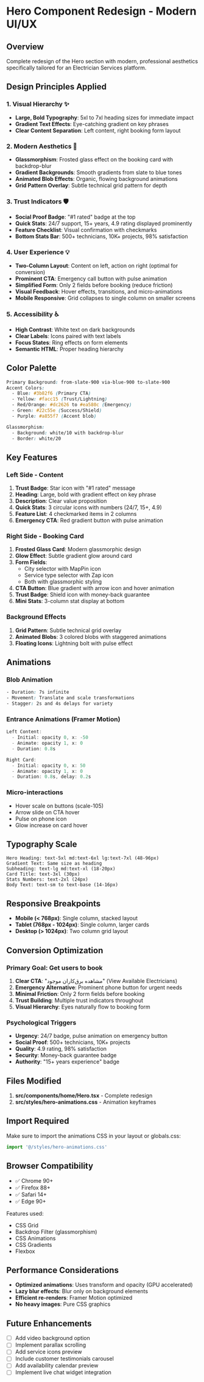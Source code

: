 # Hero Component Redesign - Modern UI/UX

## Overview
Complete redesign of the Hero section with modern, professional aesthetics specifically tailored for an Electrician Services platform.

## Design Principles Applied

### 1. **Visual Hierarchy** ✨
- **Large, Bold Typography**: 5xl to 7xl heading sizes for immediate impact
- **Gradient Text Effects**: Eye-catching gradient on key phrases
- **Clear Content Separation**: Left content, right booking form layout

### 2. **Modern Aesthetics** 🎨
- **Glassmorphism**: Frosted glass effect on the booking card with backdrop-blur
- **Gradient Backgrounds**: Smooth gradients from slate to blue tones
- **Animated Blob Effects**: Organic, flowing background animations
- **Grid Pattern Overlay**: Subtle technical grid pattern for depth

### 3. **Trust Indicators** 🛡️
- **Social Proof Badge**: "#1 rated" badge at the top
- **Quick Stats**: 24/7 support, 15+ years, 4.9 rating displayed prominently
- **Feature Checklist**: Visual confirmation with checkmarks
- **Bottom Stats Bar**: 500+ technicians, 10K+ projects, 98% satisfaction

### 4. **User Experience** 💡
- **Two-Column Layout**: Content on left, action on right (optimal for conversion)
- **Prominent CTA**: Emergency call button with pulse animation
- **Simplified Form**: Only 2 fields before booking (reduce friction)
- **Visual Feedback**: Hover effects, transitions, and micro-animations
- **Mobile Responsive**: Grid collapses to single column on smaller screens

### 5. **Accessibility** ♿
- **High Contrast**: White text on dark backgrounds
- **Clear Labels**: Icons paired with text labels
- **Focus States**: Ring effects on form elements
- **Semantic HTML**: Proper heading hierarchy

## Color Palette

```css
Primary Background: from-slate-900 via-blue-900 to-slate-900
Accent Colors:
  - Blue: #3b82f6 (Primary CTA)
  - Yellow: #facc15 (Trust/Lightning)
  - Red/Orange: #dc2626 to #ea580c (Emergency)
  - Green: #22c55e (Success/Shield)
  - Purple: #a855f7 (Accent blob)

Glassmorphism:
  - Background: white/10 with backdrop-blur
  - Border: white/20
```

## Key Features

### Left Side - Content
1. **Trust Badge**: Star icon with "#1 rated" message
2. **Heading**: Large, bold with gradient effect on key phrase
3. **Description**: Clear value proposition
4. **Quick Stats**: 3 circular icons with numbers (24/7, 15+, 4.9)
5. **Feature List**: 4 checkmarked items in 2 columns
6. **Emergency CTA**: Red gradient button with pulse animation

### Right Side - Booking Card
1. **Frosted Glass Card**: Modern glassmorphic design
2. **Glow Effect**: Subtle gradient glow around card
3. **Form Fields**:
   - City selector with MapPin icon
   - Service type selector with Zap icon
   - Both with glassmorphic styling
4. **CTA Button**: Blue gradient with arrow icon and hover animation
5. **Trust Badge**: Shield icon with money-back guarantee
6. **Mini Stats**: 3-column stat display at bottom

### Background Effects
1. **Grid Pattern**: Subtle technical grid overlay
2. **Animated Blobs**: 3 colored blobs with staggered animations
3. **Floating Icons**: Lightning bolt with pulse effect

## Animations

### Blob Animation
```css
- Duration: 7s infinite
- Movement: Translate and scale transformations
- Stagger: 2s and 4s delays for variety
```

### Entrance Animations (Framer Motion)
```javascript
Left Content: 
  - Initial: opacity 0, x: -50
  - Animate: opacity 1, x: 0
  - Duration: 0.8s

Right Card:
  - Initial: opacity 0, x: 50
  - Animate: opacity 1, x: 0
  - Duration: 0.8s, delay: 0.2s
```

### Micro-interactions
- Hover scale on buttons (scale-105)
- Arrow slide on CTA hover
- Pulse on phone icon
- Glow increase on card hover

## Typography Scale

```
Hero Heading: text-5xl md:text-6xl lg:text-7xl (48-96px)
Gradient Text: Same size as heading
Subheading: text-lg md:text-xl (18-20px)
Card Title: text-3xl (30px)
Stats Numbers: text-2xl (24px)
Body Text: text-sm to text-base (14-16px)
```

## Responsive Breakpoints

- **Mobile (< 768px)**: Single column, stacked layout
- **Tablet (768px - 1024px)**: Single column, larger cards
- **Desktop (> 1024px)**: Two column grid layout

## Conversion Optimization

### Primary Goal: Get users to book
1. **Clear CTA**: "مشاهده برق‌کاران موجود" (View Available Electricians)
2. **Emergency Alternative**: Prominent phone button for urgent needs
3. **Minimal Friction**: Only 2 form fields before booking
4. **Trust Building**: Multiple trust indicators throughout
5. **Visual Hierarchy**: Eyes naturally flow to booking form

### Psychological Triggers
- **Urgency**: 24/7 badge, pulse animation on emergency button
- **Social Proof**: 500+ technicians, 10K+ projects
- **Quality**: 4.9 rating, 98% satisfaction
- **Security**: Money-back guarantee badge
- **Authority**: "15+ years experience" badge

## Files Modified

1. **src/components/home/Hero.tsx** - Complete redesign
2. **src/styles/hero-animations.css** - Animation keyframes

## Import Required

Make sure to import the animations CSS in your layout or globals.css:
```typescript
import '@/styles/hero-animations.css'
```

## Browser Compatibility

- ✅ Chrome 90+
- ✅ Firefox 88+
- ✅ Safari 14+
- ✅ Edge 90+

Features used:
- CSS Grid
- Backdrop Filter (glassmorphism)
- CSS Animations
- CSS Gradients
- Flexbox

## Performance Considerations

- **Optimized animations**: Uses transform and opacity (GPU accelerated)
- **Lazy blur effects**: Blur only on background elements
- **Efficient re-renders**: Framer Motion optimized
- **No heavy images**: Pure CSS graphics

## Future Enhancements

- [ ] Add video background option
- [ ] Implement parallax scrolling
- [ ] Add service icons preview
- [ ] Include customer testimonials carousel
- [ ] Add availability calendar preview
- [ ] Implement live chat widget integration
